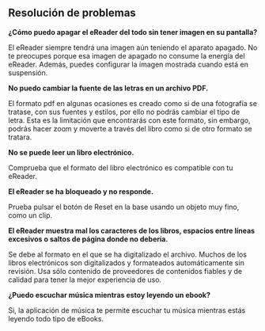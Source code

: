 ## Resolución de problemas

**¿Cómo puedo apagar el eReader del todo sin tener imagen en su pantalla?**

El eReader siempre tendrá una imagen aún teniendo el aparato apagado. No te preocupes porque esa imagen de apagado no consume la energía del eReader. Además, puedes configurar la imagen mostrada cuando está en suspensión.

**No puedo cambiar la fuente de las letras en un archivo PDF.**

El formato pdf en algunas ocasiones es creado como si de una fotografía se tratase, con sus fuentes y estilos, por ello no podrás cambiar el tipo de letra. Esta es la limitación que encontrarás con este formato, sin embargo, podrás hacer zoom y moverte a través del libro como si de otro formato se tratara.

**No se puede leer un libro electrónico.**

Comprueba que el formato del libro electrónico es compatible con tu eReader.

**El eReader se ha bloqueado y no responde.**

Prueba pulsar el botón de Reset en la base usando un objeto muy fino, como un clip.

**El eReader muestra mal los caracteres de los libros, espacios entre líneas excesivos o saltos de página donde no debería.**

Se debe al formato en el que se ha digitalizado el archivo. Muchos de los libros electrónicos son digitalizados y formateados automáticamente sin revisión. Usa sólo contenido de proveedores de contenidos fiables y de calidad para tener la mejor experiencia de uso.

**¿Puedo escuchar música mientras estoy leyendo un ebook?**

 Si, la aplicación de música te permite escuchar tu música mientras estás leyendo todo tipo de eBooks.

